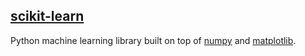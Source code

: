 ## [scikit-learn](#scikit-learn)

Python machine learning library built on top of [numpy](#numpy) and [matplotlib](#matplotlib).